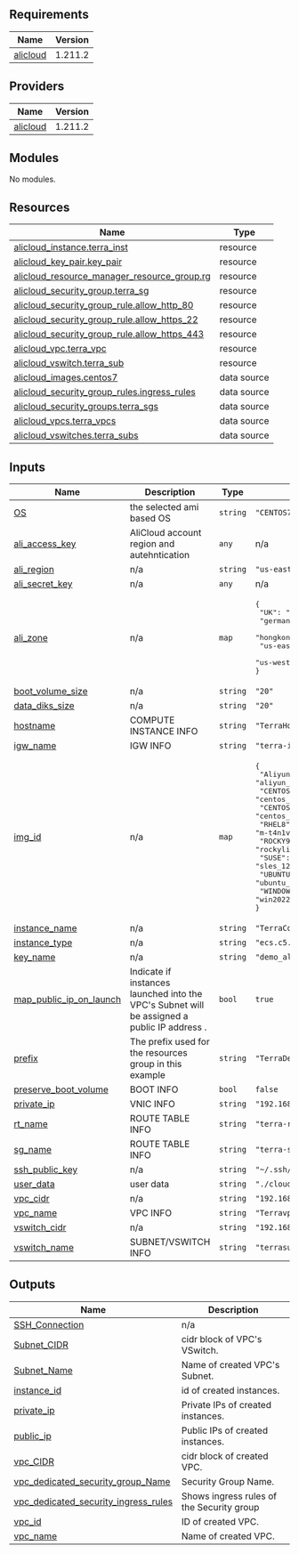 ## Requirements

| Name | Version |
|------|---------|
| <a name="requirement_alicloud"></a> [alicloud](#requirement\_alicloud) | 1.211.2 |

## Providers

| Name | Version |
|------|---------|
| <a name="provider_alicloud"></a> [alicloud](#provider\_alicloud) | 1.211.2 |

## Modules

No modules.

## Resources

| Name | Type |
|------|------|
| [alicloud_instance.terra_inst](https://registry.terraform.io/providers/aliyun/alicloud/1.211.2/docs/resources/instance) | resource |
| [alicloud_key_pair.key_pair](https://registry.terraform.io/providers/aliyun/alicloud/1.211.2/docs/resources/key_pair) | resource |
| [alicloud_resource_manager_resource_group.rg](https://registry.terraform.io/providers/aliyun/alicloud/1.211.2/docs/resources/resource_manager_resource_group) | resource |
| [alicloud_security_group.terra_sg](https://registry.terraform.io/providers/aliyun/alicloud/1.211.2/docs/resources/security_group) | resource |
| [alicloud_security_group_rule.allow_http_80](https://registry.terraform.io/providers/aliyun/alicloud/1.211.2/docs/resources/security_group_rule) | resource |
| [alicloud_security_group_rule.allow_https_22](https://registry.terraform.io/providers/aliyun/alicloud/1.211.2/docs/resources/security_group_rule) | resource |
| [alicloud_security_group_rule.allow_https_443](https://registry.terraform.io/providers/aliyun/alicloud/1.211.2/docs/resources/security_group_rule) | resource |
| [alicloud_vpc.terra_vpc](https://registry.terraform.io/providers/aliyun/alicloud/1.211.2/docs/resources/vpc) | resource |
| [alicloud_vswitch.terra_sub](https://registry.terraform.io/providers/aliyun/alicloud/1.211.2/docs/resources/vswitch) | resource |
| [alicloud_images.centos7](https://registry.terraform.io/providers/aliyun/alicloud/1.211.2/docs/data-sources/images) | data source |
| [alicloud_security_group_rules.ingress_rules](https://registry.terraform.io/providers/aliyun/alicloud/1.211.2/docs/data-sources/security_group_rules) | data source |
| [alicloud_security_groups.terra_sgs](https://registry.terraform.io/providers/aliyun/alicloud/1.211.2/docs/data-sources/security_groups) | data source |
| [alicloud_vpcs.terra_vpcs](https://registry.terraform.io/providers/aliyun/alicloud/1.211.2/docs/data-sources/vpcs) | data source |
| [alicloud_vswitches.terra_subs](https://registry.terraform.io/providers/aliyun/alicloud/1.211.2/docs/data-sources/vswitches) | data source |

## Inputs

| Name | Description | Type | Default | Required |
|------|-------------|------|---------|:--------:|
| <a name="input_OS"></a> [OS](#input\_OS) | the selected ami based OS | `string` | `"CENTOS7"` | no |
| <a name="input_ali_access_key"></a> [ali\_access\_key](#input\_ali\_access\_key) | AliCloud account region and autehntication | `any` | n/a | yes |
| <a name="input_ali_region"></a> [ali\_region](#input\_ali\_region) | n/a | `string` | `"us-east-1"` | no |
| <a name="input_ali_secret_key"></a> [ali\_secret\_key](#input\_ali\_secret\_key) | n/a | `any` | n/a | yes |
| <a name="input_ali_zone"></a> [ali\_zone](#input\_ali\_zone) | n/a | `map` | <pre>{<br>  "UK": "eu-west-1a",<br>  "germany": "eu-central-1a",<br>  "hongkong": "cn-hongkong-b",<br>  "us-east-1": "us-east-1a",<br>  "us-west-1": "us-west-1a"<br>}</pre> | no |
| <a name="input_boot_volume_size"></a> [boot\_volume\_size](#input\_boot\_volume\_size) | n/a | `string` | `"20"` | no |
| <a name="input_data_diks_size"></a> [data\_diks\_size](#input\_data\_diks\_size) | n/a | `string` | `"20"` | no |
| <a name="input_hostname"></a> [hostname](#input\_hostname) | COMPUTE INSTANCE INFO | `string` | `"TerraHost"` | no |
| <a name="input_igw_name"></a> [igw\_name](#input\_igw\_name) | IGW INFO | `string` | `"terra-igw"` | no |
| <a name="input_img_id"></a> [img\_id](#input\_img\_id) | n/a | `map` | <pre>{<br>  "Aliyun": "aliyun_3_x64_20G_qboot_alibase_20230727.vhd",<br>  "CENTOS7": "centos_7_9_uefi_x64_20G_alibase_20230816.vhd",<br>  "CENTOS8": "centos_8_5_uefi_x64_20G_alibase_20220328.vhd",<br>  "RHEL8": "m-t4n1vfii5zftauvd5axj",<br>  "ROCKY9": "rockylinux_9_2_x64_20G_alibase_20230613.vhd",<br>  "SUSE": "sles_12_sp4_x64_20G_alibase_20200319.vhd",<br>  "UBUNTU": "ubuntu_22_04_uefi_x64_20G_alibase_20230515.vhd",<br>  "WINDOWS": "win2022_21H2_x64_dtc_en-us_40G_alibase_20230915.vhd"<br>}</pre> | no |
| <a name="input_instance_name"></a> [instance\_name](#input\_instance\_name) | n/a | `string` | `"TerraCompute"` | no |
| <a name="input_instance_type"></a> [instance\_type](#input\_instance\_type) | n/a | `string` | `"ecs.c5.large"` | no |
| <a name="input_key_name"></a> [key\_name](#input\_key\_name) | n/a | `string` | `"demo_ali_KeyPair"` | no |
| <a name="input_map_public_ip_on_launch"></a> [map\_public\_ip\_on\_launch](#input\_map\_public\_ip\_on\_launch) | Indicate if instances launched into the VPC's Subnet will be assigned a public IP address . | `bool` | `true` | no |
| <a name="input_prefix"></a> [prefix](#input\_prefix) | The prefix used for the resources group in this example | `string` | `"TerraDemo"` | no |
| <a name="input_preserve_boot_volume"></a> [preserve\_boot\_volume](#input\_preserve\_boot\_volume) | BOOT INFO | `bool` | `false` | no |
| <a name="input_private_ip"></a> [private\_ip](#input\_private\_ip) | VNIC INFO | `string` | `"192.168.10.51"` | no |
| <a name="input_rt_name"></a> [rt\_name](#input\_rt\_name) | ROUTE TABLE INFO | `string` | `"terra-rt"` | no |
| <a name="input_sg_name"></a> [sg\_name](#input\_sg\_name) | ROUTE TABLE INFO | `string` | `"terra-sg"` | no |
| <a name="input_ssh_public_key"></a> [ssh\_public\_key](#input\_ssh\_public\_key) | n/a | `string` | `"~/.ssh/id_rsa_ali.pub"` | no |
| <a name="input_user_data"></a> [user\_data](#input\_user\_data) | user data | `string` | `"./cloud-init/centos_userdata.txt"` | no |
| <a name="input_vpc_cidr"></a> [vpc\_cidr](#input\_vpc\_cidr) | n/a | `string` | `"192.168.0.0/16"` | no |
| <a name="input_vpc_name"></a> [vpc\_name](#input\_vpc\_name) | VPC INFO | `string` | `"Terravpc"` | no |
| <a name="input_vswitch_cidr"></a> [vswitch\_cidr](#input\_vswitch\_cidr) | n/a | `string` | `"192.168.10.0/24"` | no |
| <a name="input_vswitch_name"></a> [vswitch\_name](#input\_vswitch\_name) | SUBNET/VSWITCH INFO | `string` | `"terrasub"` | no |

## Outputs

| Name | Description |
|------|-------------|
| <a name="output_SSH_Connection"></a> [SSH\_Connection](#output\_SSH\_Connection) | n/a |
| <a name="output_Subnet_CIDR"></a> [Subnet\_CIDR](#output\_Subnet\_CIDR) | cidr block of VPC's VSwitch. |
| <a name="output_Subnet_Name"></a> [Subnet\_Name](#output\_Subnet\_Name) | Name of created VPC's Subnet. |
| <a name="output_instance_id"></a> [instance\_id](#output\_instance\_id) | id of created instances. |
| <a name="output_private_ip"></a> [private\_ip](#output\_private\_ip) | Private IPs of created instances. |
| <a name="output_public_ip"></a> [public\_ip](#output\_public\_ip) | Public IPs of created instances. |
| <a name="output_vpc_CIDR"></a> [vpc\_CIDR](#output\_vpc\_CIDR) | cidr block of created VPC. |
| <a name="output_vpc_dedicated_security_group_Name"></a> [vpc\_dedicated\_security\_group\_Name](#output\_vpc\_dedicated\_security\_group\_Name) | Security Group Name. |
| <a name="output_vpc_dedicated_security_ingress_rules"></a> [vpc\_dedicated\_security\_ingress\_rules](#output\_vpc\_dedicated\_security\_ingress\_rules) | Shows ingress rules of the Security group |
| <a name="output_vpc_id"></a> [vpc\_id](#output\_vpc\_id) | ID of created VPC. |
| <a name="output_vpc_name"></a> [vpc\_name](#output\_vpc\_name) | Name of created VPC. |
